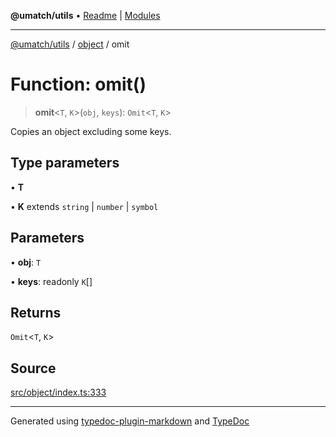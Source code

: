 **@umatch/utils** • [Readme](../../index.md) \| [Modules](../../modules.md)

***

[@umatch/utils](../../modules.md) / [object](../index.md) / omit

# Function: omit()

> **omit**\<`T`, `K`\>(`obj`, `keys`): `Omit`\<`T`, `K`\>

Copies an object excluding some keys.

## Type parameters

• **T**

• **K** extends `string` \| `number` \| `symbol`

## Parameters

• **obj**: `T`

• **keys**: readonly `K`[]

## Returns

`Omit`\<`T`, `K`\>

## Source

[src/object/index.ts:333](https://github.com/umatch-oficial/utils/blob/ed8915b/src/object/index.ts#L333)

***

Generated using [typedoc-plugin-markdown](https://www.npmjs.com/package/typedoc-plugin-markdown) and [TypeDoc](https://typedoc.org/)
